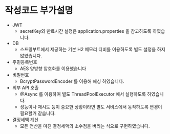 # 작성코드 부가설명

- JWT
  - secretKey와 만료시간 설정은 application.properties 을 참고하도록 하였습니다.
- DB
  - 스프링부트에서 제공하는 기본 H2 메모리 디비를 이용하도록 별도 설정을 하지 않았습니다.
- 주민등록번호
  - AES 양방향 암호화를 이용했습니다
- 비밀번호
  - BcryptPasswordEncoder 를 이용해 해싱 하였습니다.
- 외부 API 호출
  - @Async 를 이용하여 별도 ThreadPoolExecutor 에서 실행하도록 하였습니다.
  - 성능이나 재시도 등이 중요한 상황이라면 별도 서비스에서 동작하도록 변경이 필요할거 같습니다.
- 결정세액 계산
  - 모든 연산을 마친 결정세액의 소수점을 버리는 식으로 구현하였습니다.